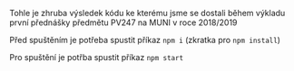 Tohle je zhruba výsledek kódu ke kterému jsme se dostali během výkladu první přednášky předmětu PV247 na MUNI v roce 2018/2019


Před spuštěním je potřeba spustit příkaz `npm i` (zkratka pro `npm install`)

Pro spuštění je potřba spustit příkaz `npm start`
